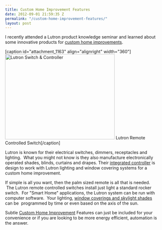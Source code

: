 ```yaml
---
title: Custom Home Improvement Features
date: 2012-09-01 21:59:35 Z
permalink: "/custom-home-improvement-features/"
layout: post
---
```


I recently attended a Lutron product knowledge seminar and learned about some innovative products for <a href="http://www.murraylampert.com/san-diego-architectural-design-services/">custom home improvements</a>.

[caption id="attachment_1163" align="alignright" width="360"]<a href="http://murraylampert.com/wp-content/uploads/2012/09/LutronControler1.jpg"><img class="size-large wp-image-1163 " title="Custom Home Improvement Feautures" src="http://murraylampert.com/wp-content/uploads/2012/09/LutronControler1-1024x797.jpg" alt="Lutron Switch &amp; Controller" width="360" height="280" /></a> Lutron Remote Controlled Switch[/caption]

Lutron is known for their electrical switches, dimmers, receptacles and lighting.  What you might not know is they also manufacture electronically operated shades, blinds, curtains and drapes. Their <a href="http://www.lutron.com/Products/StandAloneControls/Dimmers-Switches/Pages/DimmersSwitches.aspx">integrated controller</a> is design to work with Lutron lighting and window covering systems for a custom home improvement.

If simple is all you want, then the palm sized remote is all that is needed.  The Lutron remote controlled switches install just light a standard rocker switch.  For "Smart Home" applications, the Lutron system can be run with computer software.  Your lighting, <a href="http://www.lutron.com/Residential-Commercial-Solutions/Residential-Solutions/Pages/ShadingSolutions.aspx">window coverings and skylight shades</a> can be  programmed by time or even based on the axis of the sun.

Subtle <a href="http://www.murraylampert.com/san-diego-design-build-contractors/">Custom Home Improvement</a> Features can just be included for your convenience or if you are looking to be more energy efficient, automation is the answer.

